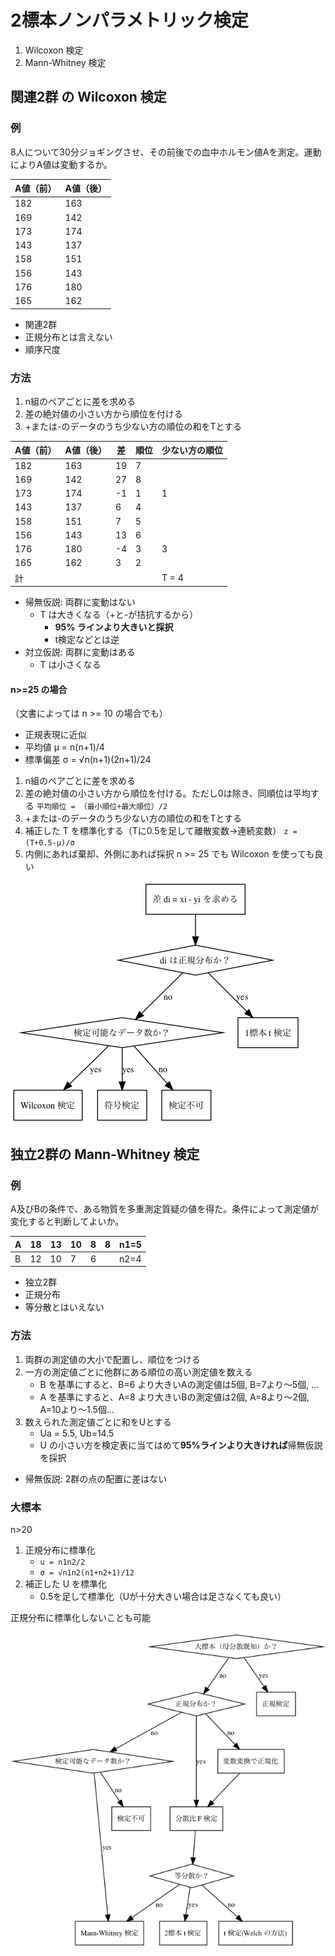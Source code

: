 # 2標本ノンパラメトリック検定
1. Wilcoxon 検定
1. Mann-Whitney 検定

## 関連2群 の Wilcoxon 検定
### 例
8人について30分ジョギングさせ、その前後での血中ホルモン値Aを測定。運動によりA値は変動するか。

|A値（前）|A値（後）|
|---|---|
|182|163|
|169|142|
|173|174|
|143|137|
|158|151|
|156|143|
|176|180|
|165|162|

- 関連2群
- 正規分布とは言えない
- 順序尺度

### 方法
1. n組のペアごとに差を求める
2. 差の絶対値の小さい方から順位を付ける
3. +または-のデータのうち少ない方の順位の和をTとする

|A値（前）|A値（後）|差|順位|少ない方の順位|
|---|---|---|---|---|
|182|163|19|7||
|169|142|27|8||
|173|174|-1|1|1|
|143|137|6|4||
|158|151|7|5||
|156|143|13|6||
|176|180|-4|3|3|
|165|162|3|2||
|計||||T = 4|

- 帰無仮説: 両群に変動はない
	- T は大きくなる（+と-が拮抗するから）
		- **95% ラインより大きいと採択**
		- t検定などとは逆
- 対立仮説: 両群に変動はある
	- T は小さくなる

#### n>=25 の場合
（文書によっては n >= 10 の場合でも）
- 正規表現に近似
- 平均値 μ = n(n+1)/4
- 標準偏差 σ = √n(n+1)(2n+1)/24

1. n組のペアごとに差を求める
2. 差の絶対値の小さい方から順位を付ける。ただし0は除き、同順位は平均する  `平均順位 = （最小順位+最大順位）/2`
3. +または-のデータのうち少ない方の順位の和をTとする 
4. 補正した T を標準化する（Tに0.5を足して離散変数→連続変数）  `z = (T+0.5-μ)/σ`
5. 内側にあれば棄却、外側にあれば採択
n >= 25 でも Wilcoxon を使っても良い  

![flow](https://raw.githubusercontent.com/tbsmcd/daiwa_statistic/master/related2groups.png)

## 独立2群の Mann-Whitney 検定
### 例
A及びBの条件で、ある物質を多重測定質疑の値を得た。条件によって測定値が変化すると判断してよいか。

|A|18|13|10|8|8|n1=5|
|---|---|---|---|---|---|---|
|B|12|10|7|6||n2=4|

- 独立2群
- 正規分布
- 等分散とはいえない

### 方法
1. 両群の測定値の大小で配置し、順位をつける
1. 一方の測定値ごとに他群にある順位の高い測定値を数える
	- B を基準にすると、B=6 より大きいAの測定値は5個, B=7より〜5個, ...
	- A を基準にすると、A=8 より大きいBの測定値は2個, A=8より〜2個, A=10より〜1.5個...
1. 数えられた測定値ごとに和をUとする
	- Ua = 5.5, Ub=14.5
	- U の小さい方を検定表に当てはめて**95%ラインより大きければ**帰無仮説を採択

- 帰無仮説: 2群の点の配置に差はない

### 大標本
n>20

1. 正規分布に標準化
	- `u = n1n2/2`
	- `σ = √n1n2(n1+n2+1)/12`
2. 補正した U を標準化
	- 0.5を足して標準化（Uが十分大きい場合は足さなくても良い）

正規分布に標準化しないことも可能  

![flow](https://raw.githubusercontent.com/tbsmcd/daiwa_statistic/master/independent2groups.png)
